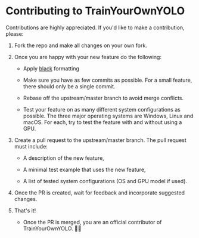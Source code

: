 # Contributing to TrainYourOwnYOLO

Contributions are highly appreciated. If you'd like to make a contribution, please:

 1. Fork the repo and make all changes on your own fork. 

 1. Once you are happy with your new feature do the following:

    * Apply [black](https://github.com/psf/black) formatting  

    * Make sure you have as few commits as possible. For a small feature, there should only be a single commit.

    * Rebase off the upstream/master branch to avoid merge conflicts.

    * Test your feature on as many different system configurations as possible. The three major operating systems are Windows, Linux and macOS. For each, try to test the feature with and without using a GPU.

 1. Create a pull request to the upstream/master branch. The pull request must include:

    * A description of the new feature,
    
    * A minimal test example that uses the new feature,
    
    * A list of tested system configurations (OS and GPU model if used).

 1. Once the PR is created, wait for feedback and incorporate suggested changes. 

 1. That's it!
    * Once the PR is merged, you are an official contributor of TrainYourOwnYOLO. 🎉🥳
